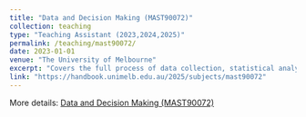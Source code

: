 ```yaml
---
title: "Data and Decision Making (MAST90072)"
collection: teaching
type: "Teaching Assistant (2023,2024,2025)"
permalink: /teaching/mast90072/
date: 2023-01-01
venue: "The University of Melbourne"
excerpt: "Covers the full process of data collection, statistical analysis, and decision-making, especially in biotechnology contexts. Emphasizes correct data handling and communication of statistical findings."
link: "https://handbook.unimelb.edu.au/2025/subjects/mast90072"
---
```

More details: [Data and Decision Making (MAST90072)](https://handbook.unimelb.edu.au/2025/subjects/mast90072)

